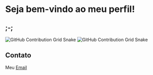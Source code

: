# Seja bem-vindo ao meu perfil!

## ;-; 

![GitHub Contribution Grid Snake](https://github.com/xiaoleGun/xiaoleGun/raw/snake/github-contribution-grid-snake-dark.svg#gh-dark-mode-only)
![GitHub Contribution Grid Snake](https://github.com/xiaoleGun/xiaoleGun/raw/snake/github-contribution-grid-snake.svg#gh-light-mode-only)


## Contato

Meu <a href="mailto:sguii5147@gmail.com">Email</a>

